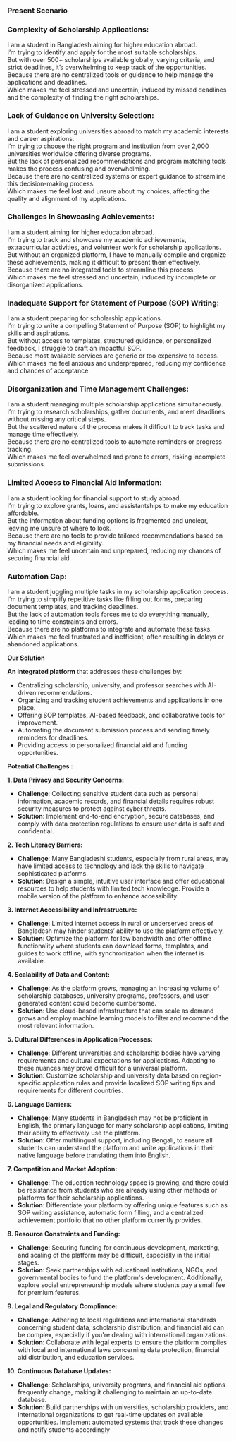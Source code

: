 ### **Present Scenario**

### **Complexity of Scholarship Applications:**

I am a student in Bangladesh aiming for higher education abroad.  
 I’m trying to identify and apply for the most suitable scholarships.  
 But with over 500+ scholarships available globally, varying criteria, and strict deadlines, it’s overwhelming to keep track of the opportunities.  
 Because there are no centralized tools or guidance to help manage the applications and deadlines.  
 Which makes me feel stressed and uncertain, induced by missed deadlines and the complexity of finding the right scholarships.

### **Lack of Guidance on University Selection:**

I am a student exploring universities abroad to match my academic interests and career aspirations.  
 I’m trying to choose the right program and institution from over 2,000 universities worldwide offering diverse programs.  
 But the lack of personalized recommendations and program matching tools makes the process confusing and overwhelming.  
 Because there are no centralized systems or expert guidance to streamline this decision-making process.  
 Which makes me feel lost and unsure about my choices, affecting the quality and alignment of my applications.

### **Challenges in Showcasing Achievements:**

I am a student aiming for higher education abroad.  
 I’m trying to track and showcase my academic achievements, extracurricular activities, and volunteer work for scholarship applications.  
 But without an organized platform, I have to manually compile and organize these achievements, making it difficult to present them effectively.  
 Because there are no integrated tools to streamline this process.  
 Which makes me feel stressed and uncertain, induced by incomplete or disorganized applications.

### **Inadequate Support for Statement of Purpose (SOP) Writing:**

I am a student preparing for scholarship applications.  
 I’m trying to write a compelling Statement of Purpose (SOP) to highlight my skills and aspirations.  
 But without access to templates, structured guidance, or personalized feedback, I struggle to craft an impactful SOP.  
 Because most available services are generic or too expensive to access.  
 Which makes me feel anxious and underprepared, reducing my confidence and chances of acceptance.

### **Disorganization and Time Management Challenges:**

I am a student managing multiple scholarship applications simultaneously.  
 I’m trying to research scholarships, gather documents, and meet deadlines without missing any critical steps.  
 But the scattered nature of the process makes it difficult to track tasks and manage time effectively.  
 Because there are no centralized tools to automate reminders or progress tracking.  
 Which makes me feel overwhelmed and prone to errors, risking incomplete submissions.

### **Limited Access to Financial Aid Information:**

I am a student looking for financial support to study abroad.  
 I’m trying to explore grants, loans, and assistantships to make my education affordable.  
 But the information about funding options is fragmented and unclear, leaving me unsure of where to look.  
 Because there are no tools to provide tailored recommendations based on my financial needs and eligibility.  
 Which makes me feel uncertain and unprepared, reducing my chances of securing financial aid.

### **Automation Gap:**

I am a student juggling multiple tasks in my scholarship application process.  
 I’m trying to simplify repetitive tasks like filling out forms, preparing document templates, and tracking deadlines.  
 But the lack of automation tools forces me to do everything manually, leading to time constraints and errors.  
 Because there are no platforms to integrate and automate these tasks.  
 Which makes me feel frustrated and inefficient, often resulting in delays or abandoned applications.

**Our Solution**

**An integrated platform** that addresses these challenges by:

* Centralizing scholarship, university, and professor searches with AI-driven recommendations.  
* Organizing and tracking student achievements and applications in one place.  
* Offering SOP templates, AI-based feedback, and collaborative tools for improvement.  
* Automating the document submission process and sending timely reminders for deadlines.  
* Providing access to personalized financial aid and funding opportunities.


**Potential Challenges :**

**1\. Data Privacy and Security Concerns:**

* **Challenge**: Collecting sensitive student data such as personal information, academic records, and financial details requires robust security measures to protect against cyber threats.  
* **Solution**: Implement end-to-end encryption, secure databases, and comply with data protection regulations to ensure user data is safe and confidential.

**2\. Tech Literacy Barriers:**

* **Challenge**: Many Bangladeshi students, especially from rural areas, may have limited access to technology and lack the skills to navigate sophisticated platforms.  
* **Solution**: Design a simple, intuitive user interface and offer educational resources to help students with limited tech knowledge. Provide a mobile version of the platform to enhance accessibility.

**3\. Internet Accessibility and Infrastructure:**

* **Challenge**: Limited internet access in rural or underserved areas of Bangladesh may hinder students’ ability to use the platform effectively.  
* **Solution**: Optimize the platform for low bandwidth and offer offline functionality where students can download forms, templates, and guides to work offline, with synchronization when the internet is available.

**4\. Scalability of Data and Content:**

* **Challenge**: As the platform grows, managing an increasing volume of scholarship databases, university programs, professors, and user-generated content could become cumbersome.  
* **Solution**: Use cloud-based infrastructure that can scale as demand grows and employ machine learning models to filter and recommend the most relevant information.

**5\. Cultural Differences in Application Processes:**

* **Challenge**: Different universities and scholarship bodies have varying requirements and cultural expectations for applications. Adapting to these nuances may prove difficult for a universal platform.  
* **Solution**: Customize scholarship and university data based on region-specific application rules and provide localized SOP writing tips and requirements for different countries.

**6\. Language Barriers:**

* **Challenge**: Many students in Bangladesh may not be proficient in English, the primary language for many scholarship applications, limiting their ability to effectively use the platform.  
* **Solution**: Offer multilingual support, including Bengali, to ensure all students can understand the platform and write applications in their native language before translating them into English.

**7\. Competition and Market Adoption:**

* **Challenge**: The education technology space is growing, and there could be resistance from students who are already using other methods or platforms for their scholarship applications.  
* **Solution**: Differentiate your platform by offering unique features such as SOP writing assistance, automatic form filling, and a centralized achievement portfolio that no other platform currently provides.

**8\. Resource Constraints and Funding:**

* **Challenge**: Securing funding for continuous development, marketing, and scaling of the platform may be difficult, especially in the initial stages.  
* **Solution**: Seek partnerships with educational institutions, NGOs, and governmental bodies to fund the platform's development. Additionally, explore social entrepreneurship models where students pay a small fee for premium features.

**9\. Legal and Regulatory Compliance:**

* **Challenge**: Adhering to local regulations and international standards concerning student data, scholarship distribution, and financial aid can be complex, especially if you're dealing with international organizations.  
* **Solution**: Collaborate with legal experts to ensure the platform complies with local and international laws concerning data protection, financial aid distribution, and education services.

**10\. Continuous Database Updates:**

* **Challenge**: Scholarships, university programs, and financial aid options frequently change, making it challenging to maintain an up-to-date database.  
* **Solution**: Build partnerships with universities, scholarship providers, and international organizations to get real-time updates on available opportunities. Implement automated systems that track these changes and notify students accordingly


  
